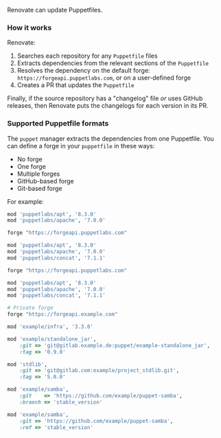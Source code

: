 Renovate can update Puppetfiles.

### How it works

Renovate:

1. Searches each repository for any `Puppetfile` files
1. Extracts dependencies from the relevant sections of the `Puppetfile`
1. Resolves the dependency on the default forge: `https://forgeapi.puppetlabs.com`, or on a user-defined forge
1. Creates a PR that updates the `Puppetfile`

Finally, if the source repository has a "changelog" file _or_ uses GitHub releases, then Renovate puts the changelogs for each version in its PR.

### Supported Puppetfile formats

The `puppet` manager extracts the dependencies from one Puppetfile.
You can define a forge in your `puppetfile` in these ways:

-   No forge
-   One forge
-   Multiple forges
-   GitHub-based forge
-   Git-based forge

For example:

```ruby title="No forge"
mod 'puppetlabs/apt', '8.3.0'
mod 'puppetlabs/apache', '7.0.0'
```

```ruby title="One forge"
forge "https://forgeapi.puppetlabs.com"

mod 'puppetlabs/apt', '8.3.0'
mod 'puppetlabs/apache', '7.0.0'
mod 'puppetlabs/concat', '7.1.1'
```

```ruby title="Multiple forges"
forge "https://forgeapi.puppetlabs.com"

mod 'puppetlabs/apt', '8.3.0'
mod 'puppetlabs/apache', '7.0.0'
mod 'puppetlabs/concat', '7.1.1'

# Private forge
forge "https://forgeapi.example.com"

mod 'example/infra', '3.3.0'
```

```ruby title="GitHub-based forge, tag based"
mod 'example/standalone_jar',
    :git => 'git@gitlab.example.de:puppet/example-standalone_jar',
    :tag => '0.9.0'
```

```ruby title="Git-based forge, tag based"
mod 'stdlib',
    :git => 'git@gitlab.com:example/project_stdlib.git',
    :tag => '5.0.0'
```

```ruby title="Git-based forge, branch based"
mod 'example/samba',
    :git    => 'https://github.com/example/puppet-samba',
    :branch => 'stable_version'
```

```ruby title="Git-based forge, ref based"
mod 'example/samba',
    :git => 'https://github.com/example/puppet-samba',
    :ref => 'stable_version'
```
